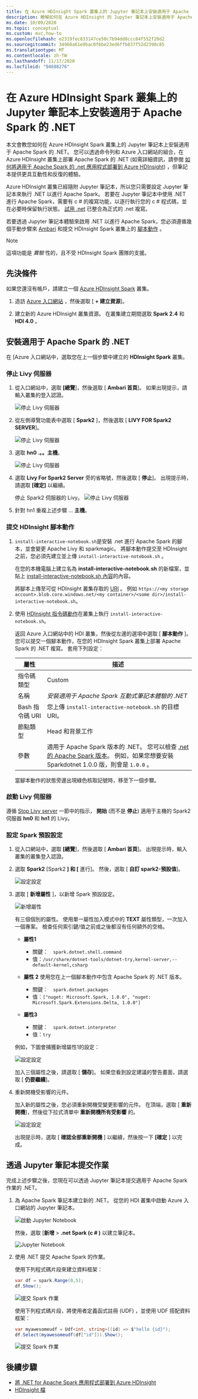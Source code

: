 ```yaml
---
title: 在 Azure HDInsight Spark 叢集上的 Jupyter 筆記本上安裝適用于 Apache Spark 的 .NET
description: 瞭解如何在 Azure HDInsight 的 Jupyter 筆記本上安裝適用于 Apache Spark 的 .NET。
ms.date: 10/09/2020
ms.topic: conceptual
ms.custom: mvc,how-to
ms.openlocfilehash: e2319fec833147ce50c7b94dd8ccc84f552f20d2
ms.sourcegitcommit: 34968a61e9bac0f6be23ed6ffb837f52d2390c85
ms.translationtype: MT
ms.contentlocale: zh-TW
ms.lasthandoff: 11/17/2020
ms.locfileid: "94688276"
---
```

# <a name="install-net-for-apache-spark-on-jupyter-notebooks-on-azure-hdinsight-spark-clusters"></a>在 Azure HDInsight Spark 叢集上的 Jupyter 筆記本上安裝適用于 Apache Spark 的 .NET

本文會教您如何在 Azure HDInsight Spark 叢集上的 Jupyter 筆記本上安裝適用于 Apache Spark 的 .NET。 您可以透過命令列和 Azure 入口網站的組合，在 Azure HDInsight 叢集上部署 Apache Spark 的 .NET (如需詳細資訊，請參閱 [如何將適用于 Apache Spark 的 .net 應用程式部署到 Azure HDInsight](../tutorials/hdinsight-deployment.md)) ，但筆記本提供更具互動性和反復的體驗。

Azure HDInsight 叢集已經隨附 Jupyter 筆記本，所以您只需要設定 Jupyter 筆記本來執行 .NET 以進行 Apache Spark。 若要在 Jupyter 筆記本中使用 .NET 進行 Apache Spark，需要有 c # 的複寫功能，以逐行執行您的 c # 程式碼，並在必要時保留執行狀態。 [試用 .net](https://github.com/dotnet/try) 已整合為正式的 .net 複寫。

若要透過 Jupyter 筆記本體驗來啟用 .NET 以進行 Apache Spark，您必須遵循幾個手動步驟來 [Ambari](/azure/hdinsight/hdinsight-hadoop-manage-ambari) 和提交 HDInsight Spark 叢集上的 [腳本動作](/azure/hdinsight/hdinsight-hadoop-customize-cluster-linux) 。

> [!NOTE]
> 這項功能是 *實驗* 性的，且不受 HDInsight Spark 團隊的支援。

## <a name="prerequisites"></a>先決條件

如果您還沒有帳戶，請建立一個 [Azure HDInsight Spark](/azure/hdinsight/spark/apache-spark-jupyter-spark-sql-use-portal#create-an-apache-spark-cluster-in-hdinsight) 叢集。

1. 造訪 [Azure 入口網站](https://portal.azure.com) ，然後選取 [ **+ 建立資源**]。

1. 建立新的 Azure HDInsight 叢集資源。 在叢集建立期間選取 **Spark 2.4** 和 **HDI 4.0** 。

## <a name="install-net-for-apache-spark"></a>安裝適用于 Apache Spark 的 .NET

在 [Azure 入口網站中，選取您在上一個步驟中建立的 **HDInsight Spark** 叢集。

### <a name="stop-the-livy-server"></a>停止 Livy 伺服器

1. 從入口網站中，選取 **[總覽**]，然後選取 [ **Ambari 首頁**]。 如果出現提示，請輸入叢集的登入認證。

   ![停止 Livy 伺服器](./media/hdinsight-notebook-installation/select-ambari.png)

2. 從左側導覽功能表中選取 [ **Spark2** ]，然後選取 [ **LIVY FOR Spark2 SERVER**]。

   ![停止 Livy 伺服器](./media/hdinsight-notebook-installation/select-livyserver.png)

3. 選取 **hn0 .。。主機**。

   ![停止 Livy 伺服器](./media/hdinsight-notebook-installation/select-host.png)

4. 選取 **Livy For Spark2 Server** 旁的省略號，然後選取 [ **停止**]。 出現提示時，請選取 **[確定]** 以繼續。

   停止 Spark2 伺服器的 Livy。
   ![停止 Livy 伺服器](./media/hdinsight-notebook-installation/stop-server.png)

5. 針對 hn1 重複上述步驟 ... **主機**。

### <a name="submit-an-hdinsight-script-action"></a>提交 HDInsight 腳本動作

1. `install-interactive-notebook.sh`是安裝 .net 進行 Apache Spark 的腳本，並會變更 Apache Livy 和 sparkmagic。 將腳本動作提交至 HDInsight 之前，您必須先建立並上傳 `install-interactive-notebook.sh` 。

   在您的本機電腦上建立名為 **install-interactive-notebook.sh** 的新檔案，並貼上 [install-interactive-notebook.sh 內容](https://raw.githubusercontent.com/dotnet/spark/master/deployment/HDI-Spark/Notebooks/install-interactive-notebook.sh)的內容。

   將腳本上傳至可從 HDInsight 叢集存取的 [URI](/azure/hdinsight/hdinsight-hadoop-customize-cluster-linux#understand-script-actions) 。 例如 `https://<my storage account>.blob.core.windows.net/<my container>/<some dir>/install-interactive-notebook.sh`。

2. 使用 [HDInsight 指令碼動作](/azure/hdinsight/hdinsight-hadoop-customize-cluster-linux)在叢集上執行 `install-interactive-notebook.sh`。

   返回 Azure 入口網站中的 HDI 叢集，然後從左邊的選項中選取 [ **腳本動作** ]。 您可以提交一個腳本動作，在您的 HDInsight Spark 叢集上部署 Apache Spark 的 .NET 複寫。 套用下列設定：

   |屬性  |描述  |
   |---------|---------|
   | 指令碼類型 | Custom |
   | 名稱 | *安裝適用于 Apache Spark 互動式筆記本體驗的 .NET* |
   | Bash 指令碼 URI | 您上傳 `install-interactive-notebook.sh` 的目標 URI。 |
   | 節點類型| Head 和背景工作 |
   | 參數 | 適用于 Apache Spark 版本的 .NET。 您可以檢查 [.net 的 Apache Spark 版本](https://github.com/dotnet/spark/releases)。 例如，如果您想要安裝 Sparkdotnet 1.0.0 版，則會是 `1.0.0` 。

   當腳本動作的狀態旁邊出現綠色核取記號時，移至下一個步驟。

### <a name="start-the-livy-server"></a>啟動 Livy 伺服器

遵循 [Stop Livy server](#stop-the-livy-server) 一節中的指示， **開始** (而不是 **停止**) 適用于主機的 Spark2 伺服器 **hn0** 和 **hn1** 的 Livy。

### <a name="set-up-spark-default-configurations"></a>設定 Spark 預設設定

1. 從入口網站中，選取 **[總覽**]，然後選取 [ **Ambari 首頁**]。 出現提示時，輸入叢集的叢集登入認證。

2. 選取 **Spark2** [Spark2 **] 和 [** 進行]。 然後，選取 [ **自訂 spark2-預設值**]。

   ![設定設定](./media/hdinsight-notebook-installation/spark-configs.png)

3. 選取 [ **新增屬性** ]，以新增 Spark 預設設定。

   ![新增屬性](./media/hdinsight-notebook-installation/add-property.png)

   有三個個別的屬性。 使用單一屬性加入模式中的 **TEXT** 屬性類型，一次加入一個專案。 檢查任何索引鍵/值之前或之後都沒有任何額外的空格。

   * **屬性1**
       * 關鍵：&ensp;&ensp;`spark.dotnet.shell.command`
       * 值：`/usr/share/dotnet-tools/dotnet-try,kernel-server,--default-kernel,csharp`

   * **屬性 2** 使用您在上一個腳本動作中包含 Apache Spark 的 .NET 版本。
       * 關鍵：&ensp;&ensp;`spark.dotnet.packages`
       * 值：`["nuget: Microsoft.Spark, 1.0.0", "nuget: Microsoft.Spark.Extensions.Delta, 1.0.0"]`

   * **屬性3**
       * 關鍵：&ensp;&ensp;`spark.dotnet.interpreter`
       * 值：`try`

   例如，下圖會捕獲新增屬性1的設定：

   ![設定設定](./media/hdinsight-notebook-installation/add-sparkconfig.png)

   加入三個屬性之後，請選取 [ **儲存**]。 如果您看到設定建議的警告畫面，請選取 [ **仍要繼續**]。

4. 重新開機受影響的元件。

   加入新的屬性之後，您必須重新開機受變更影響的元件。 在頂端，選取 [ **重新開機**]，然後從下拉式清單中 **重新開機所有受影響** 的。

   ![設定設定](./media/hdinsight-notebook-installation/restart-affected.png)

   出現提示時，選取 [ **確認全部重新開機** ] 以繼續，然後按一下 **[確定** ] 以完成。

## <a name="submit-jobs-through-a-jupyter-notebook"></a>透過 Jupyter 筆記本提交作業

完成上述步驟之後，您現在可以透過 Jupyter 筆記本提交適用于 Apache Spark 作業的 .NET。

1. 為 Apache Spark 筆記本建立新的 .NET。 從您的 HDI 叢集中啟動 Azure 入口網站的 Jupyter 筆記本。

   ![啟動 Jupyter Notebook](./media/hdinsight-notebook-installation/launch-notebook.png)

   然後，選取 [**新增**  >  **.net Spark (c # )** 以建立筆記本。

   ![Jupyter Notebook](./media/hdinsight-notebook-installation/create-sparkdotnet-notebook.png)

2. 使用 .NET 提交 Apache Spark 的作業。

   使用下列程式碼片段來建立資料框架：

   ```csharp
   var df = spark.Range(0,5);
   df.Show();
   ```

   ![提交 Spark 作業](./media/hdinsight-notebook-installation/create-df.png)

   使用下列程式碼片段，將使用者定義函式註冊 (UDF) ，並使用 UDF 搭配資料框架：

   ```csharp
   var myawesomeudf = Udf<int, string>((id) => $"hello {id}");
   df.Select(myawesomeudf(df["id"])).Show();
   ```

   ![提交 Spark 作業](./media/hdinsight-notebook-installation/run-udf.png)

## <a name="next-steps"></a>後續步驟

* [將 .NET for Apache Spark 應用程式部署到 Azure HDInsight](../tutorials/hdinsight-deployment.md)
* [HDInsight 檔](/azure/hdinsight/)

